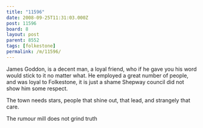 ```yaml
---
title: "11596"
date: 2008-09-25T11:31:03.000Z
post: 11596
board: 8
layout: post
parent: 8552
tags: [folkestone]
permalink: /m/11596/
---
```

James Goddon, is a decent man, a loyal friend, who if he gave you his word would stick to it no matter what. He employed a great number of people, and was  loyal to Folkestone, it is just a shame Shepway council did not show him some respect.

The town needs stars, people that shine out, that lead, and strangely that care.

The rumour mill does not grind truth

